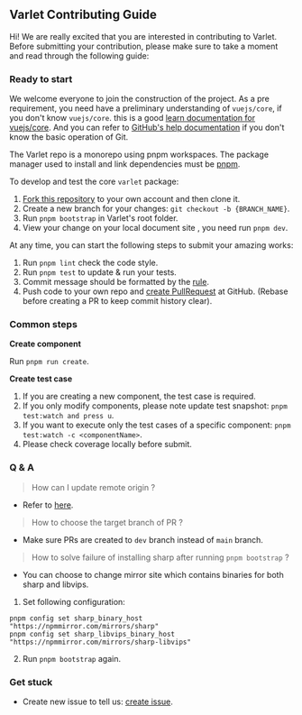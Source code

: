 ## Varlet Contributing Guide

Hi! We are really excited that you are interested in contributing to Varlet. Before submitting your contribution, please make sure to take a moment and read through the following guide:

### Ready to start

We welcome everyone to join the construction of the project.
As a pre requirement, you need have a preliminary understanding of `vuejs/core`, if you don't know `vuejs/core`.
this is a good [learn documentation for vuejs/core](https://vuejs.org/).
And you can refer to [GitHub's help documentation](https://help.github.com/en/github/using-git) if you don't know the basic operation of Git.

The Varlet repo is a monorepo using pnpm workspaces. The package manager used to install and link dependencies must be [pnpm](https://pnpm.io/).

To develop and test the core `varlet` package:

1. [Fork this repository](https://help.github.com/en/github/getting-started-with-github/fork-a-repo) to your own account and then clone it.
2. Create a new branch for your changes: `git checkout -b {BRANCH_NAME}`.
3. Run `pnpm bootstrap` in Varlet's root folder.
4. View your change on your local document site , you need run `pnpm dev`.

At any time, you can start the following steps to submit your amazing works:

1. Run `pnpm lint` check the code style.
2. Run `pnpm test` to update & run your tests.
3. Commit message should be formatted by the [rule](https://docs.google.com/document/d/1QrDFcIiPjSLDn3EL15IJygNPiHORgU1_OOAqWjiDU5Y).
4. Push code to your own repo and [create PullRequest](https://help.github.com/en/github/collaborating-with-issues-and-pull-requests/about-pull-requests) at GitHub. (Rebase before creating a PR to keep commit history clear).

### Common steps

**Create component**

Run `pnpm run create`.

**Create test case**

1. If you are creating a new component, the test case is required.
2. If you only modify components, please note update test snapshot: `pnpm test:watch and press u`.
3. If you want to execute only the test cases of a specific component: `pnpm test:watch -c <componentName>`.
4. Please check coverage locally before submit.

### Q & A

> How can I update remote origin ?

- Refer to [here](https://git-scm.com/book/en/v2/Git-Basics-Working-with-Remotes).

> How to choose the target branch of PR ?

- Make sure PRs are created to `dev` branch instead of `main` branch.

> How to solve failure of installing sharp after running `pnpm bootstrap` ?

- You can choose to change mirror site which contains binaries for both sharp and libvips.

1. Set following configuration:

``` shell
pnpm config set sharp_binary_host "https://npmmirror.com/mirrors/sharp"
pnpm config set sharp_libvips_binary_host "https://npmmirror.com/mirrors/sharp-libvips"
```

2. Run `pnpm bootstrap` again.

### Get stuck

- Create new issue to tell us: [create issue](https://github.com/varletjs/varlet/issues).
